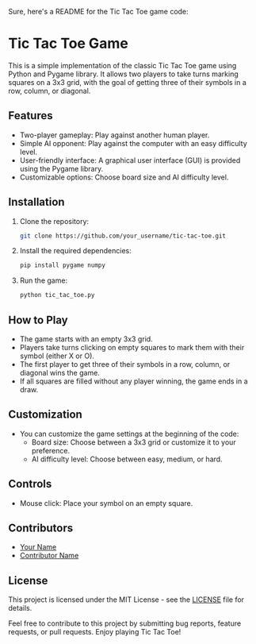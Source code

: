 Sure, here's a README for the Tic Tac Toe game code:

# Tic Tac Toe Game

This is a simple implementation of the classic Tic Tac Toe game using Python and Pygame library. It allows two players to take turns marking squares on a 3x3 grid, with the goal of getting three of their symbols in a row, column, or diagonal.

## Features

- Two-player gameplay: Play against another human player.
- Simple AI opponent: Play against the computer with an easy difficulty level.
- User-friendly interface: A graphical user interface (GUI) is provided using the Pygame library.
- Customizable options: Choose board size and AI difficulty level.

## Installation

1. Clone the repository:

    ```bash
    git clone https://github.com/your_username/tic-tac-toe.git
    ```

2. Install the required dependencies:

    ```bash
    pip install pygame numpy
    ```

3. Run the game:

    ```bash
    python tic_tac_toe.py
    ```

## How to Play

- The game starts with an empty 3x3 grid.
- Players take turns clicking on empty squares to mark them with their symbol (either X or O).
- The first player to get three of their symbols in a row, column, or diagonal wins the game.
- If all squares are filled without any player winning, the game ends in a draw.

## Customization

- You can customize the game settings at the beginning of the code:
    - Board size: Choose between a 3x3 grid or customize it to your preference.
    - AI difficulty level: Choose between easy, medium, or hard.

## Controls

- Mouse click: Place your symbol on an empty square.

## Contributors

- [Your Name](https://github.com/your_username)
- [Contributor Name](https://github.com/contributor_username)

## License

This project is licensed under the MIT License - see the [LICENSE](LICENSE) file for details.

Feel free to contribute to this project by submitting bug reports, feature requests, or pull requests. Enjoy playing Tic Tac Toe!
